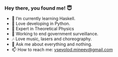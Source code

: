 ### Hey there, you found me! 😇
- 👾 I’m currently learning Haskell.
- 🐍 Love developing in Python.
- 🔭 Expert in Theoretical Physics
- 🧿 Working to end government surveillance.
- 🎶 Love music, lasers and choreography.
- 💬 Ask me about everything and nothing.
- 📫 How to reach me: vsevolod.mineev@gmail.com
